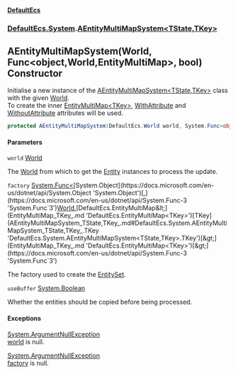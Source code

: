 #### [DefaultEcs](DefaultEcs.md 'DefaultEcs')
### [DefaultEcs.System](DefaultEcs.md#DefaultEcs.System 'DefaultEcs.System').[AEntityMultiMapSystem&lt;TState,TKey&gt;](AEntityMultiMapSystem_TState,TKey_.md 'DefaultEcs.System.AEntityMultiMapSystem<TState,TKey>')

## AEntityMultiMapSystem(World, Func<object,World,EntityMultiMap<TKey>>, bool) Constructor

Initialise a new instance of the [AEntityMultiMapSystem&lt;TState,TKey&gt;](AEntityMultiMapSystem_TState,TKey_.md 'DefaultEcs.System.AEntityMultiMapSystem<TState,TKey>') class with the given [World](World.md 'DefaultEcs.World').  
To create the inner [EntityMultiMap&lt;TKey&gt;](EntityMultiMap_TKey_.md 'DefaultEcs.EntityMultiMap<TKey>'), [WithAttribute](WithAttribute.md 'DefaultEcs.System.WithAttribute') and [WithoutAttribute](WithoutAttribute.md 'DefaultEcs.System.WithoutAttribute') attributes will be used.

```csharp
protected AEntityMultiMapSystem(DefaultEcs.World world, System.Func<object,DefaultEcs.World,DefaultEcs.EntityMultiMap<TKey>> factory, bool useBuffer);
```
#### Parameters

<a name='DefaultEcs.System.AEntityMultiMapSystem_TState,TKey_.AEntityMultiMapSystem(DefaultEcs.World,System.Func_object,DefaultEcs.World,DefaultEcs.EntityMultiMap_TKey__,bool).world'></a>

`world` [World](World.md 'DefaultEcs.World')

The [World](World.md 'DefaultEcs.World') from which to get the [Entity](Entity.md 'DefaultEcs.Entity') instances to process the update.

<a name='DefaultEcs.System.AEntityMultiMapSystem_TState,TKey_.AEntityMultiMapSystem(DefaultEcs.World,System.Func_object,DefaultEcs.World,DefaultEcs.EntityMultiMap_TKey__,bool).factory'></a>

`factory` [System.Func&lt;](https://docs.microsoft.com/en-us/dotnet/api/System.Func-3 'System.Func`3')[System.Object](https://docs.microsoft.com/en-us/dotnet/api/System.Object 'System.Object')[,](https://docs.microsoft.com/en-us/dotnet/api/System.Func-3 'System.Func`3')[World](World.md 'DefaultEcs.World')[,](https://docs.microsoft.com/en-us/dotnet/api/System.Func-3 'System.Func`3')[DefaultEcs.EntityMultiMap&lt;](EntityMultiMap_TKey_.md 'DefaultEcs.EntityMultiMap<TKey>')[TKey](AEntityMultiMapSystem_TState,TKey_.md#DefaultEcs.System.AEntityMultiMapSystem_TState,TKey_.TKey 'DefaultEcs.System.AEntityMultiMapSystem<TState,TKey>.TKey')[&gt;](EntityMultiMap_TKey_.md 'DefaultEcs.EntityMultiMap<TKey>')[&gt;](https://docs.microsoft.com/en-us/dotnet/api/System.Func-3 'System.Func`3')

The factory used to create the [EntitySet](EntitySet.md 'DefaultEcs.EntitySet').

<a name='DefaultEcs.System.AEntityMultiMapSystem_TState,TKey_.AEntityMultiMapSystem(DefaultEcs.World,System.Func_object,DefaultEcs.World,DefaultEcs.EntityMultiMap_TKey__,bool).useBuffer'></a>

`useBuffer` [System.Boolean](https://docs.microsoft.com/en-us/dotnet/api/System.Boolean 'System.Boolean')

Whether the entities should be copied before being processed.

#### Exceptions

[System.ArgumentNullException](https://docs.microsoft.com/en-us/dotnet/api/System.ArgumentNullException 'System.ArgumentNullException')  
[world](AEntityMultiMapSystem_TState,TKey_.AEntityMultiMapSystem(World,Func_object,World,EntityMultiMap_TKey__,bool).md#DefaultEcs.System.AEntityMultiMapSystem_TState,TKey_.AEntityMultiMapSystem(DefaultEcs.World,System.Func_object,DefaultEcs.World,DefaultEcs.EntityMultiMap_TKey__,bool).world 'DefaultEcs.System.AEntityMultiMapSystem<TState,TKey>.AEntityMultiMapSystem(DefaultEcs.World, System.Func<object,DefaultEcs.World,DefaultEcs.EntityMultiMap<TKey>>, bool).world') is null.

[System.ArgumentNullException](https://docs.microsoft.com/en-us/dotnet/api/System.ArgumentNullException 'System.ArgumentNullException')  
[factory](AEntityMultiMapSystem_TState,TKey_.AEntityMultiMapSystem(World,Func_object,World,EntityMultiMap_TKey__,bool).md#DefaultEcs.System.AEntityMultiMapSystem_TState,TKey_.AEntityMultiMapSystem(DefaultEcs.World,System.Func_object,DefaultEcs.World,DefaultEcs.EntityMultiMap_TKey__,bool).factory 'DefaultEcs.System.AEntityMultiMapSystem<TState,TKey>.AEntityMultiMapSystem(DefaultEcs.World, System.Func<object,DefaultEcs.World,DefaultEcs.EntityMultiMap<TKey>>, bool).factory') is null.